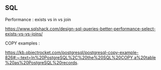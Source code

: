 ## SQL

Performance : exists vs in vs join

https://www.sqlshack.com/design-sql-queries-better-performance-select-exists-vs-vs-joins/

COPY examples :

https://kb.objectrocket.com/postgresql/postgresql-copy-example-826#:~:text=In%20PostgreSQL%2C%20the%20SQL%20COPY,a%20table%20as%20PostgreSQL%20records.

